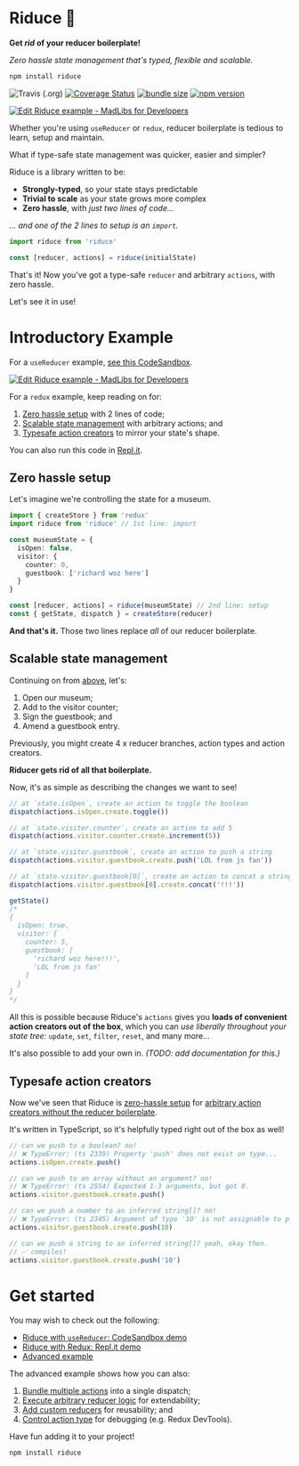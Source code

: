 # Riduce 👻

**Get *rid* of your reducer boilerplate!**

*Zero hassle state management that's typed, flexible and scalable.*

```bash
npm install riduce
```

![Travis (.org)](https://img.shields.io/travis/richardcrng/riduce.svg)
[![Coverage Status](https://coveralls.io/repos/github/richardcrng/riduce/badge.svg?branch=buttons)](https://coveralls.io/github/richardcrng/riduce?branch=buttons)
[![bundle size](https://badgen.net/bundlephobia/min/riduce)](https://badgen.net/bundlephobia/min/riduce)
[![npm version](https://badge.fury.io/js/riduce.svg)](https://badge.fury.io/js/riduce)

[![Edit Riduce example - MadLibs for Developers](https://codesandbox.io/static/img/play-codesandbox.svg)](https://codesandbox.io/s/riduce-example-madlibs-for-developers-njo9t?fontsize=14&hidenavigation=1&theme=dark&view=preview)

Whether you're using `useReducer` or `redux`, reducer boilerplate is tedious to learn, setup and maintain.

What if type-safe state management was quicker, easier and simpler?

Riduce is a library written to be:
- **Strongly-typed**, so your state stays predictable
- **Trivial to scale** as your state grows more complex
- **Zero hassle**, with *just two lines of code...*

*... and one of the 2 lines to setup is an `import`.*

```ts
import riduce from 'riduce'

const [reducer, actions] = riduce(initialState)
```

That's it! Now you've got a type-safe `reducer` and arbitrary `actions`, with zero hassle.

Let's see it in use!

# Introductory Example
For a `useReducer` example, [see this CodeSandbox](https://codesandbox.io/s/riduce-example-madlibs-for-developers-njo9t).

[![Edit Riduce example - MadLibs for Developers](https://codesandbox.io/static/img/play-codesandbox.svg)](https://codesandbox.io/s/riduce-example-madlibs-for-developers-njo9t?fontsize=14&hidenavigation=1&theme=dark&view=preview)


For a `redux` example, keep reading on for:
1. [Zero hassle setup](#zero-hassle-setup) with 2 lines of code;
2. [Scalable state management](#scalable-state-management) with arbitrary actions; and
3. [Typesafe action creators](#typesafe-action-creators) to mirror your state's shape.

You can also run this code in [Repl.it](https://repl.it/@richardcrng/Riduce-with-Redux).

## Zero hassle setup
Let's imagine we're controlling the state for a museum.
```ts
import { createStore } from 'redux'
import riduce from 'riduce' // 1st line: import

const museumState = {
  isOpen: false,
  visitor: {
    counter: 0,
    guestbook: ['richard woz here']
  }
}

const [reducer, actions] = riduce(museumState) // 2nd line: setup
const { getState, dispatch } = createStore(reducer)
```
**And that's it.** Those two lines replace *all* of our reducer boilerplate.

## Scalable state management
Continuing on from [above](#zero-hassle-setup), let's:
1. Open our museum;
2. Add to the visitor counter;
3. Sign the guestbook; and
4. Amend a guestbook entry.

Previously, you might create 4 x reducer branches, action types and action creators.

**Riducer gets rid of all that boilerplate.**

Now, it's as simple as describing the changes we want to see!

```ts
// at `state.isOpen`, create an action to toggle the boolean
dispatch(actions.isOpen.create.toggle())

// at `state.visitor.counter`, create an action to add 5
dispatch(actions.visitor.counter.create.increment(5))

// at `state.visitor.guestbook`, create an action to push a string
dispatch(actions.visitor.guestbook.create.push('LOL from js fan'))

// at `state.visitor.guestbook[0]`, create an action to concat a string
dispatch(actions.visitor.guestbook[0].create.concat('!!!'))

getState()
/*
{
  isOpen: true,
  visitor: {
    counter: 5,
    guestbook: [
      'richard woz here!!!',
      'LOL from js fan'
    ]
  }
}
*/
```
All this is possible because Riduce's `actions` gives you **loads of convenient action creators out of the box**, which you can *use liberally throughout your state tree:* `update`, `set`, `filter`, `reset`, and many more...

It's also possible to add your own in. *(TODO: add documentation for this.)*

## Typesafe action creators
Now we've seen that Riduce is [zero-hassle setup](#zero-hassle-setup) for [arbitrary action creators without the reducer boilerplate](#scalable-state-management). 

It's written in TypeScript, so it's helpfully typed right out of the box as well!

```ts
// can we push to a boolean? no!
// ❌ TypeError: (ts 2339) Property 'push' does not exist on type...
actions.isOpen.create.push()

// can we push to an array without an argument? no!
// ❌ TypeError: (ts 2554) Expected 1-3 arguments, but got 0.
actions.visitor.guestbook.create.push()

// can we push a number to an inferred string[]? no!
// ❌ TypeError: (ts 2345) Argument of type '10' is not assignable to parameter of type 'string'.
actions.visitor.guestbook.create.push(10)

// can we push a string to an inferred string[]? yeah, okay then.
// ✅ compiles!
actions.visitor.guestbook.create.push('10')
```

# Get started
You may wish to check out the following:
- [Riduce with `useReducer`: CodeSandbox demo](https://codesandbox.io/s/riduce-example-madlibs-for-developers-njo9t)
- [Riduce with Redux: Repl.it demo](https://repl.it/@richardcrng/Riduce-with-Redux)
- [Advanced example](./docs/riduce-advanced.md)

The advanced example shows how you can also:
1. [Bundle multiple actions](./docs/riduce-advanced.md#bundle-multiple-actions) into a single dispatch;
2. [Execute arbitrary reducer logic](./docs/riduce-advanced.md#execute-arbitrary-reducer-logic) for extendability;
3. [Add custom reducers](./docs/riduce-advanced.md#add-custom-reducers) for reusability; and
4. [Control action type](./docs/riduce-advanced.md#control-action-type) for debugging (e.g. Redux DevTools).

Have fun adding it to your project!

```bash
npm install riduce
```